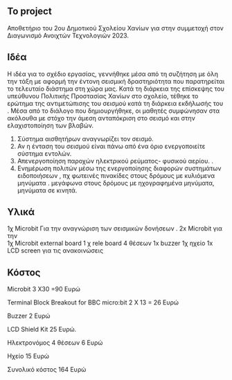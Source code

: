 To project
----
Αποθετήριο του 2ου Δημοτικού Σχολείου Χανίων για στην συμμετοχή στον Διαγωνισμό Ανοιχτών Τεχνολογιών 2023.

Ιδέα
----

Η ιδέα για το σχέδιο εργασίας, γεννήθηκε μέσα από τη συζήτηση με όλη την τάξη με αφορμή την έντονη σεισμική δραστηριότητα που παρατηρείται το τελευταίο διάστημα στη χώρα μας. Κατά τη διάρκεια της επίσκεψης του υπεύθυνου Πολιτικής Προστασίας Χανίων στο σχολείο, τέθηκε το ερώτημα της αντιμετώπισης του σεισμού κατά τη διάρκεια εκδήλωσής του .
Μέσα από το διάλογο που δημιουργήθηκε, οι μαθητές συμφώνησαν  στα ακόλουθα με στόχο την άμεση ανταπόκριση στο σεισμό και στην ελαχιστοποίηση των βλαβών.
1.	Σύστημα αισθητήρων αναγνωρίζει τον σεισμό.
2.	Αν η ένταση του σεισμού είναι πάνω από ένα όριο ενεργοποιείτε σύστημα εντολών.
3.	Απενεργοποίηση παροχών ηλεκτρικού ρεύματος- φυσικού αερίου. .
4.	Ενημέρωση  πολιτών μέσω της ενεργοποίησης  διαφορών συστημάτων ειδοποιήσεων , πχ φωτεινές πινακίδες  στους δρόμους με κυλιόμενα μηνύματα . μεγάφωνα  στους δρόμους με ηχογραφημένα μηνύματα, μηνύματα σε κινητά.

Υλικά
----

1χ Microbit Για την αναγνώριση των σεισμικών δονήσεων .
2x Microbit για την   
1χ Microbit external board
1 χ rele board  4 θέσεων
1x buzzer 
1χ ηχείο
1x LCD screen για τις ανακοινώσεις

Κόστος
-----

Microbit 3 X30 =90 Ευρώ

Terminal Block Breakout for BBC micro:bit 2 Χ  13 = 26 Ευρώ

Buzzer 2 Ευρώ

LCD Shield Kit 25 Ευρώ.

Ηλεκτρονόμος  4 θέσεων  6  Ευρώ

Ηχείο 15 Ευρώ

Συνολικό κόστος  164 Ευρώ

